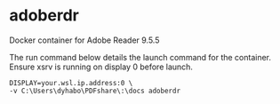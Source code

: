 # adoberdr
Docker container for Adobe Reader 9.5.5

The run command below details the launch command for the container. Ensure xsrv is running on display 0 before launch.
```docker run -e \
DISPLAY=your.wsl.ip.address:0 \
-v C:\Users\dyhabo\PDFshare\:\docs adoberdr
```
